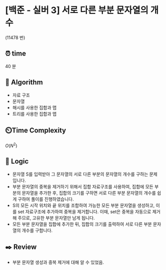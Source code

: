 # [백준 - 실버 3] 서로 다른 부분 문자열의 개수
 (11478 번)

## ⏰  **time**

40 분

## :pushpin: **Algorithm**

- 자료 구조
- 문자열
- 해시를 사용한 집합과 맵
- 트리를 사용한 집합과 맵

## ⏲️**Time Complexity**

$O(N^2)$

## :round_pushpin: **Logic**

- 문자열 S를 입력받아 그 문자열의 서로 다른 부분의 문자열의 개수를 구하는 문제 입니다.
- 부분 문자열의 중복을 제거하기 위해서 집합 자료구조를 사용하여, 집합에 모든 부분의 문자열을 추가한 후, 집합의 크기를 구하면 서로 다른 부분 문자열의 개수를 쉽게 구하여 풀이를 진행하였습니다.
- S의 모든 시작 위치와 끝 위치를 조합하여 가능한 모든 부분 문자열을 생성하고, 이를 set 자료구조에 추가하여 중복을 제거합니다. 이때, set은 중복을 자동으로 제거해 주므로, 고유한 부분 문자열만 남게 됩니다. 
- 모든 부분 문자열을 집합에 추가한 뒤, 집합의 크기를 출력하여 서로 다른 부분 문자열의 개수를 구합니다.

## :black_nib: **Review**

- 부분 문자열 생성과 중복 제거에 대해 알 수 있었음.